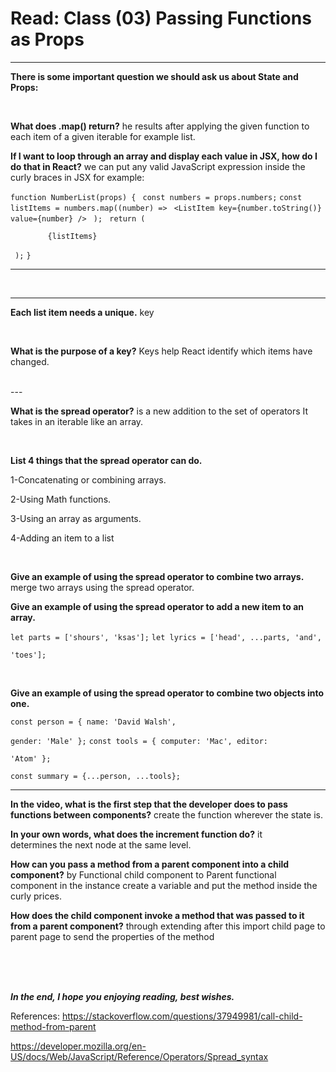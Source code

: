 # Read: Class (03) Passing Functions as Props

---

**There is some important question we should ask us about State and Props:**

<br>

**What does .map() return?** he results after applying the given function to each item of a given iterable for example list.

**If I want to loop through an array and display each value in JSX, how do I do that in React?** we can put any valid JavaScript expression inside the curly braces in JSX for example:

`function NumberList(props) {`
 ` const numbers = props.numbers;`
  `const listItems = numbers.map((number) =>`
  ` <ListItem key={number.toString()}`
        `      value={number} />`
 ` );`
 ` return (`
    <ul>
 `     {listItems}`
    </ul>
 ` );`
`}`

---
<br>

---

**Each list item needs a unique.** key

<br>

**What is the purpose of a key?** Keys help React identify which items have changed.

<br>
---

**What is the spread operator?** is a new addition to the set of operators It takes in an iterable like an array.

<br>

**List 4 things that the spread operator can do.**

1-Concatenating or combining arrays.

2-Using Math functions.

3-Using an array as arguments.

4-Adding an item to a list

<br>

**Give an example of using the spread operator to combine two arrays.** merge two arrays using the spread operator.

**Give an example of using the spread operator to add a new item to an array.**

`let parts = ['shours', 'ksas'];`
`let lyrics = ['head', ...parts, 'and', `

`'toes']; `


<br>

**Give an example of using the spread operator to combine two objects into one.**

`const person = { name: 'David Walsh', `

`gender: 'Male' };`
`const tools = { computer: 'Mac', editor:`

`'Atom' }; `

`const summary = {...person, ...tools};`

---

**In the video, what is the first step that the developer does to pass functions between components?** create the function wherever the state is.

**In your own words, what does the increment function do?** it determines the next node at the same level.

**How can you pass a method from a parent component into a child component?** by Functional child component to Parent functional component in the instance create a variable and put the method inside the curly prices.

**How does the child component invoke a method that was passed to it from a parent component?** through extending after this import child page to parent page to send the properties of the method


<br>

<br>

<br>

**_In the end, I hope you enjoying reading, best wishes._**

References:
<https://stackoverflow.com/questions/37949981/call-child-method-from-parent>

<https://developer.mozilla.org/en-US/docs/Web/JavaScript/Reference/Operators/Spread_syntax>